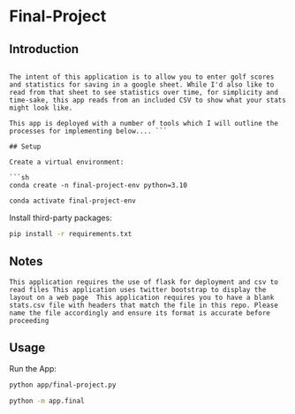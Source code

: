 # Final-Project

## Introduction
```This app was built leveraging lessons learned in Professor Rossetti's Introduction to Python class. Accordingly, some of the files were not exclusively authored by Bob but were cribbed from class materials. 

The intent of this application is to allow you to enter golf scores and statistics for saving in a google sheet. While I'd also like to read from that sheet to see statistics over time, for simplicity and time-sake, this app reads from an included CSV to show what your stats might look like. 

This app is deployed with a number of tools which I will outline the processes for implementing below.... ```

## Setup

Create a virtual environment:

```sh
conda create -n final-project-env python=3.10
```

```sh
conda activate final-project-env
```

Install third-party packages:

```sh
pip install -r requirements.txt
```

## Notes
``This application requires the use of flask for deployment and csv to read files
This application uses twitter bootstrap to display the layout on a web page 
This application requires you to have a blank stats.csv file with headers that match the file in this repo. Please name the file accordingly and ensure its format is accurate before proceeding ``

## Usage

Run the App:

```sh
python app/final-project.py

python -m app.final
```

## 